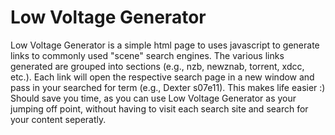 Low Voltage Generator
=====================

Low Voltage Generator is a simple html page to uses javascript to generate links to commonly used "scene" search engines.  The various links generated are grouped into sections (e.g., nzb, newznab, torrent, xdcc, etc.).  Each link will open the respective search page in a new window and pass in your searched for term (e.g., Dexter s07e11).  This makes life easier :)  Should save you time, as you can use Low Voltage Generator as your jumping off point, without having to visit each search site and search for your content seperatly.
